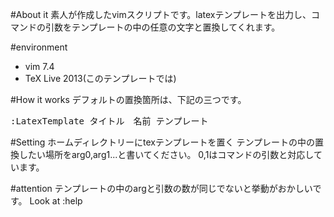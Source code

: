 #About it
素人が作成したvimスクリプトです。latexテンプレートを出力し、コマンドの引数をテンプレートの中の任意の文字と置換してくれます。


#environment
* vim 7.4
* TeX Live 2013(このテンプレートでは)

#How it works
デフォルトの置換箇所は、下記の三つです。
<pre>
:LatexTemplate タイトル　名前 テンプレート 
</pre>

#Setting
ホームディレクトリーにtexテンプレートを置く
テンプレートの中の置換したい場所をarg0,arg1...と書いてください。
0,1はコマンドの引数と対応しています。



#attention
テンプレートの中のargと引数の数が同じでないと挙動がおかしいです。
Look at :help
